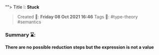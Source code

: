 ""> Title ❕: **Stuck**
> Created 📅: **Friday 08 Oct 2021 16:46**
  Tags 📎: #type-theory  #semantics 

### Summary ⌛:
**There are no possible reduction steps but the expression is not a value**